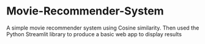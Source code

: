 # Movie-Recommender-System
A simple movie recommender system using Cosine similarity. Then used the Python Streamlit library to produce a basic web app to display results
